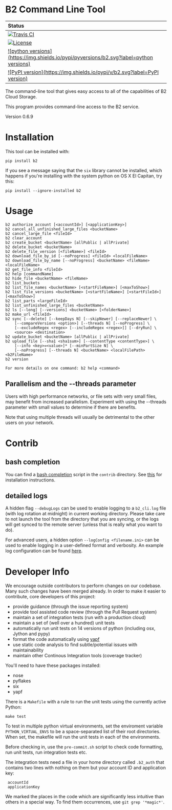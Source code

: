 # B2 Command Line Tool

| Status |
| :------------ |
| [![Travis CI](https://img.shields.io/travis/Backblaze/B2_Command_Line_Tool/master.svg?label=Travis%20CI)](https://travis-ci.org/Backblaze/B2_Command_Line_Tool) |
| [![License](https://img.shields.io/pypi/l/b2.svg?label=License)](https://pypi.python.org/pypi/b2) |
| [![python versions](https://img.shields.io/pypi/pyversions/b2.svg?label=python versions)](https://pypi.python.org/pypi/b2) |
| [![PyPI version](https://img.shields.io/pypi/v/b2.svg?label=PyPI version)](https://pypi.python.org/pypi/b2) |

The command-line tool that gives easy access to all of the capabilities of B2 Cloud Storage.

This program provides command-line access to the B2 service.

Version 0.6.9

# Installation

This tool can be installed with:

    pip install b2

If you see a message saying that the `six` library cannot be installed, which
happens if you're installing with the system python on OS X El Capitan, try
this:

    pip install --ignore-installed b2

# Usage

    b2 authorize_account [<accountId>] [<applicationKey>]
    b2 cancel_all_unfinished_large_files <bucketName>
    b2 cancel_large_file <fileId>
    b2 clear_account
    b2 create_bucket <bucketName> [allPublic | allPrivate]
    b2 delete_bucket <bucketName>
    b2 delete_file_version [<fileName>] <fileId>
    b2 download_file_by_id [--noProgress] <fileId> <localFileName>
    b2 download_file_by_name [--noProgress] <bucketName> <fileName> <localFileName>
    b2 get_file_info <fileId>
    b2 help [commandName]
    b2 hide_file <bucketName> <fileName>
    b2 list_buckets
    b2 list_file_names <bucketName> [<startFileName>] [<maxToShow>]
    b2 list_file_versions <bucketName> [<startFileName>] [<startFileId>] [<maxToShow>]
    b2 list_parts <largeFileId>
    b2 list_unfinished_large_files <bucketName>
    b2 ls [--long] [--versions] <bucketName> [<folderName>]
    b2 make_url <fileId>
    b2 sync [--delete] [--keepDays N] [--skipNewer] [--replaceNewer] \
        [--compareVersions <option>] [--threads N] [--noProgress] \
        [--excludeRegex <regex> [--includeRegex <regex>]] [--dryRun] \
        <source> <destination>
    b2 update_bucket <bucketName> [allPublic | allPrivate]
    b2 upload_file [--sha1 <sha1sum>] [--contentType <contentType>] \
        [--info <key>=<value>]* [--minPartSize N] \
        [--noProgress] [--threads N] <bucketName> <localFilePath> <b2FileName>
    b2 version

    For more details on one command: b2 help <command>

## Parallelism and the --threads parameter

Users with high performance networks, or file sets with very small files, may benefit from
increased parallelism. Experiment with using the --threads parameter with small values to
determine if there are benefits.

Note that using multiple threads will usually be detrimental to the other users on your network.

# Contrib

## bash completion

You can find a [bash completion](https://www.gnu.org/software/bash/manual/html_node/Programmable-Completion.html#Programmable-Completion)
script in the `contrib` directory. See [this](doc/bash_completion.md) for installation instructions.

## detailed logs

A hidden flag `--debugLogs` can be used to enable logging to a `b2_cli.log` file (with log rotation at midnight) in current working directory. Please take care to not launch the tool from the directory that you are syncing, or the logs will get synced to the remote server (unless that is really what you want to do).

For advanced users, a hidden option `--logConfig <filename.ini>` can be used to enable logging in a user-defined format and verbosity. An example log configuration can be found [here](contrib/debug_logs.ini).

# Developer Info

We encourage outside contributors to perform changes on our codebase. Many such changes have been merged already. In order to make it easier to contribute, core developers of this project:

* provide guidance (through the issue reporting system)
* provide tool assisted code review (through the Pull Request system)
* maintain a set of integration tests (run with a production cloud)
* maintain a set of (well over a hundred) unit tests
* automatically run unit tests on 14 versions of python (including osx, Jython and pypy)
* format the code automatically using [yapf](https://github.com/google/yapf)
* use static code analysis to find subtle/potential issues with maintainability
* maintain other Continous Integration tools (coverage tracker)

You'll need to have these packages installed:

* nose
* pyflakes
* six
* yapf

There is a `Makefile` with a rule to run the unit tests using the currently active Python:

    make test

To test in multiple python virtual environments, set the enviroment variable `PYTHON_VIRTUAL_ENVS`
to be a space-separated list of their root directories.  When set, the makefile will run the
unit tests in each of the environments.

Before checking in, use the `pre-commit.sh` script to check code formatting, run
unit tests, run integration tests etc.

The integration tests need a file in your home directory called `.b2_auth`
that contains two lines with nothing on them but your account ID and application key:

     accountId
     applicationKey

We marked the places in the code which are significantly less intuitive than others in a special way. To find them occurrences, use `git grep '*magic*'`.
